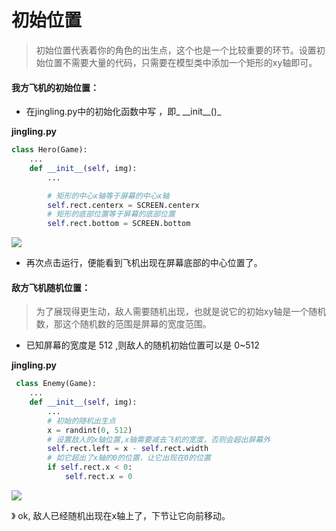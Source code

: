 # 初始位置

> 初始位置代表着你的角色的出生点，这个也是一个比较重要的环节。设置初始位置不需要大量的代码，只需要在模型类中添加一个矩形的xy轴即可。

#### 

#### 我方飞机的初始位置：

* 在jingling.py中的初始化函数中写 ，即_ \_\_init\_\_\(\)\_

**jingling.py**

```python
class Hero(Game):
    ...
    def __init__(self, img):
        ...

        # 矩形的中心x轴等于屏幕的中心x轴
        self.rect.centerx = SCREEN.centerx
        # 矩形的底部位置等于屏幕的底部位置
        self.rect.bottom = SCREEN.bottom
```

![](/assets/imfdsfport.png)

* 再次点击运行，便能看到飞机出现在屏幕底部的中心位置了。

#### 敌方飞机随机位置：

> 为了展现得更生动，敌人需要随机出现，也就是说它的初始xy轴是一个随机数，那这个随机数的范围是屏幕的宽度范围。

* 已知屏幕的宽度是 512 ,则敌人的随机初始位置可以是 0~512

**jingling.py**

```python
 class Enemy(Game):
    ...
    def __init__(self, img):
        ...
        # 初始的随机出生点
        x = randint(0, 512)
        # 设置敌人的x轴位置,x轴需要减去飞机的宽度，否则会超出屏幕外
        self.rect.left = x - self.rect.width
        # 如它超出了x轴的0的位置，让它出现在0的位置
        if self.rect.x < 0:
            self.rect.x = 0
```

![](/assets/imsdfsdport.png)

》 ok, 敌人已经随机出现在x轴上了，下节让它向前移动。

